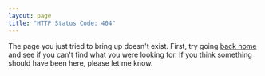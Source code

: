 ```yaml
---
layout: page
title: "HTTP Status Code: 404"
---
```


The page you just tried to bring up doesn't exist. First, try going [back home](/) and see if you can't find what you were looking for. If you think something should have been here, please let me know.
